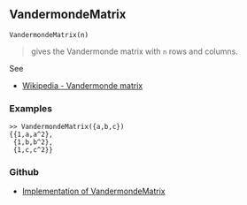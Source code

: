 ## VandermondeMatrix

```
VandermondeMatrix(n)
```

> gives the Vandermonde matrix with `n` rows and columns.

See  
* [Wikipedia - Vandermonde matrix](https://en.wikipedia.org/wiki/Vandermonde_matrix)

### Examples
 
```
>> VandermondeMatrix({a,b,c})
{{1,a,a^2},
 {1,b,b^2},
 {1,c,c^2}}
```

### Github

* [Implementation of VandermondeMatrix](https://github.com/axkr/symja_android_library/blob/master/symja_android_library/matheclipse-core/src/main/java/org/matheclipse/core/builtin/LinearAlgebra.java#L4488) 
